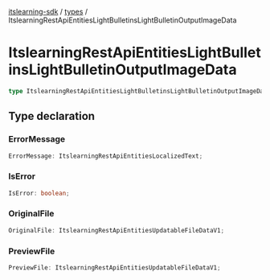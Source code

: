 [itslearning-sdk](../../modules.md) / [types](../index.md) / ItslearningRestApiEntitiesLightBulletinsLightBulletinOutputImageData

# ItslearningRestApiEntitiesLightBulletinsLightBulletinOutputImageData

```ts
type ItslearningRestApiEntitiesLightBulletinsLightBulletinOutputImageData = object;
```

## Type declaration

### ErrorMessage

```ts
ErrorMessage: ItslearningRestApiEntitiesLocalizedText;
```

### IsError

```ts
IsError: boolean;
```

### OriginalFile

```ts
OriginalFile: ItslearningRestApiEntitiesUpdatableFileDataV1;
```

### PreviewFile

```ts
PreviewFile: ItslearningRestApiEntitiesUpdatableFileDataV1;
```
